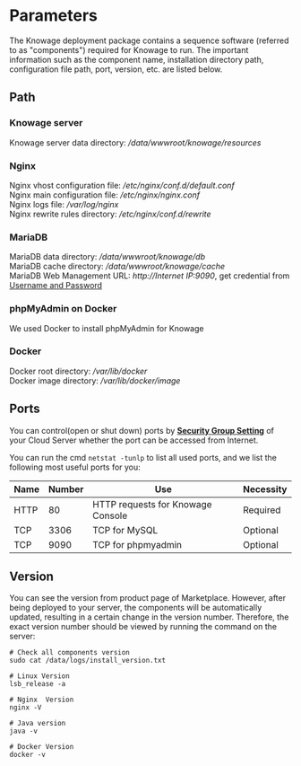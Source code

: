 # Parameters

The Knowage deployment package contains a sequence software (referred to as "components") required for Knowage to run. The important information such as the component name, installation directory path, configuration file path, port, version, etc. are listed below.

## Path

### Knowage server

Knowage server data directory: */data/wwwroot/knowage/resources*  

### Nginx

Nginx vhost configuration file: */etc/nginx/conf.d/default.conf*    
Nginx main configuration file: */etc/nginx/nginx.conf*   
Nginx logs file: */var/log/nginx*  
Nginx rewrite rules directory: */etc/nginx/conf.d/rewrite* 

### MariaDB

MariaDB data directory: */data/wwwroot/knowage/db*   
MariaDB cache directory: */data/wwwroot/knowage/cache*      
MariaDB Web Management URL: *http://Internet IP:9090*, get credential from [Username and Password](/stack-accounts.md)

### phpMyAdmin on Docker

We used Docker to install phpMyAdmin for Knowage

### Docker

Docker root directory: */var/lib/docker*  
Docker image directory: */var/lib/docker/image*   

## Ports

You can control(open or shut down) ports by **[Security Group Setting](https://support.websoft9.com/docs/faq/zh/tech-instance.html)** of your Cloud Server whether the port can be accessed from Internet.

You can run the cmd `netstat -tunlp` to list all used ports, and we list the following most useful ports for you:

| Name | Number | Use |  Necessity |
| --- | --- | --- | --- |
| HTTP | 80 | HTTP requests for Knowage Console| Required |
| TCP | 3306 | TCP for MySQL | Optional |
| TCP | 9090 | TCP for phpmyadmin | Optional |


## Version

You can see the version from product page of Marketplace. However, after being deployed to your server, the components will be automatically updated, resulting in a certain change in the version number. Therefore, the exact version number should be viewed by running the command on the server:

```shell
# Check all components version
sudo cat /data/logs/install_version.txt

# Linux Version
lsb_release -a

# Nginx  Version
nginx -V

# Java version
java -v

# Docker Version
docker -v
```